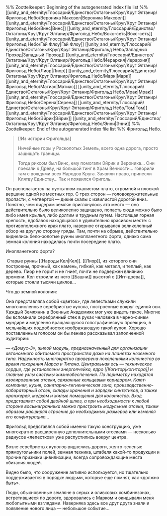 %% Zoottelkeeper: Beginning of the autogenerated index file list  %%
 [[unity_and_eternity/Глоссарий/Единство/Октагоны/Круг/Круг Элтанир/Фригольд Небо/Вероника Максвел|Вероника Максвел]]
 [[unity_and_eternity/Глоссарий/Единство/Октагоны/Круг/Круг Элтанир/Фригольд Небо/Винс|Винс]]
 [[unity_and_eternity/Глоссарий/Единство/Октагоны/Круг/Круг Элтанир/Фригольд Небо/Вокс-сеть|Вокс-сеть]]
 [[unity_and_eternity/Глоссарий/Единство/Октагоны/Круг/Круг Элтанир/Фригольд Небо/Гай Флоу|Гай Флоу]]
 [[unity_and_eternity/Глоссарий/Единство/Октагоны/Круг/Круг Элтанир/Фригольд Небо/Западный Проход|Западный Проход]]
 [[unity_and_eternity/Глоссарий/Единство/Октагоны/Круг/Круг Элтанир/Фригольд Небо/Иерархия|Иерархия]]
 [[unity_and_eternity/Глоссарий/Единство/Октагоны/Круг/Круг Элтанир/Фригольд Небо/Лиор|Лиор]]
 [[unity_and_eternity/Глоссарий/Единство/Октагоны/Круг/Круг Элтанир/Фригольд Небо/Марк|Марк]]
 [[unity_and_eternity/Глоссарий/Единство/Октагоны/Круг/Круг Элтанир/Фригольд Небо/Матиас|Матиас]]
 [[unity_and_eternity/Глоссарий/Единство/Октагоны/Круг/Круг Элтанир/Фригольд Небо/Мрак|Мрак]]
 [[unity_and_eternity/Глоссарий/Единство/Октагоны/Круг/Круг Элтанир/Фригольд Небо/Серена|Серена]]
 [[unity_and_eternity/Глоссарий/Единство/Октагоны/Круг/Круг Элтанир/Фригольд Небо/Том|Том]]
 [[unity_and_eternity/Глоссарий/Единство/Октагоны/Круг/Круг Элтанир/Фригольд Небо/Эйрик|Эйрик]]
 [[unity_and_eternity/Глоссарий/Единство/Октагоны/Круг/Круг Элтанир/Фригольд Небо/Энни|Энни]]
%% Zoottelkeeper: End of the autogenerated index file list  %%
Фригольд Небо.

> [!Из истории Фригольда]
> 
> Ничейные горы у Расколотых Земель, всего одна дорога, просто защищать границы.
> 
> Тогда риксом был Винс, ему помогали Эйрик и Вероника… Они поехали к Древу, на большой тинг в Храм Вечности… говорили там с вождями всех Народов Круга. Заявили право, принесли Клятву Единству… Так и появился Фриголь.

Он располагается на пустынном скалистом плато, огромной и плоской вершине одной из местных гор. С трех сторон — головокружительные пропасти, с четвертой — дикие скалы с извилистой дорогой вниз. Понятно, чем лидерам землян приглянулось это место — оно действительно было великолепно защищено, попасть сюда можно было либо имея крылья, либо долгим и трудным путем. Настоящая горная крепость, вдобавок находящаяся в удивительно красивом месте: с противоположного края плато, наверное открывался великолепный обзор на другую сторону гряды. Там, почти на обрыве, действительно виднелись бело-золотые руины инопланетного форта, однако сама земная колония находилась почти посередине плато.

Инопланетного форта?

 Старые руины [[Народы Кел|Кел]]. [[Лиор]], из которого они построены, прочный, как камень, гибкий, как металл, и теплый, как дерево. Лиор не горит и не гниет, почти не подвержен влиянию времени. Кел строили из него [[Башни]] высотой с [[Игг-древа]], которые стояли тысячи циклов…


Что до земной колонии:

Она представляла собой «цветок», где лепестками служили многочисленные серебристые купола, построенные вокруг единой оси. Каждый Землянин в Военных Академиях мог уже видеть такое. Многие бы вспомнили серебрянный стек в руках человека в черно-синем мундире и медленно вращающуюся голографическую проекцию, в мельчайших подробностях изображающую такой купол. Хорошо поставленным голосом он бы лениво рассказывал заполненной аудитории:

_— «Домус-3», жилой модуль, предназначенный для организации автономного обитаемого пространства даже на планетах неземного типа. Надежность многократно проверена поколениями колонистов во время покорения Марса и Титана. Центральная ось — техническое сердце, где установлены энергоячейка, ядро [[Когитор|когитора]] и главные узлы системы жизнеобеспечения. По периметру находятся изолированные отсеки, связанные кольцевым коридором. Кают-компания, кухня, санитарно-гигиеническая зона, производственно-лабораторный отсек, склады хранения и зарядки синтетиков, а также оранжерея, медком и жилые помещения для колонистов. Вход представляет собой двойной шлюз, а при необходимости к любой стороне восьмигранника можно пристроить модульные отсеки, таким образом расширяя строение до необходимых размеров или изменяя его конфигурацию…_

Фригольд представлял собой именно такую конструкцию, уже многократно расширенную дополнительными отсеками — несколько радиусов «лепестков» уже распустились вокруг центра.

Возле серебристых куполов виднелись дороги, желто-зеленые прямоугольники полей, земная техника, штабеля какой-то продукции и прочие признаки цивилизации, всегда сопровождающие места обитания людей.

Видно было, что сооружение активно используется, но тщательно поддерживается в порядке людьми, которые еще помнят, как «должно быть».

Люди, обыкновенные земляне в серых и оливковых комбинезонах, встретившиеся по дороге, здоровались с Марком и окидывали меня любопытными взглядами. Наверняка здесь все друг друга знали и появление нового лица — небольшое событие…
